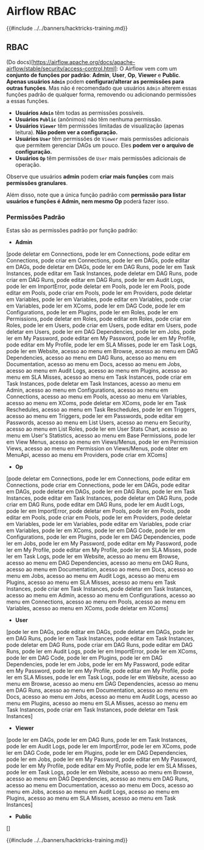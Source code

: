 # Airflow RBAC

{{#include ../../banners/hacktricks-training.md}}

## RBAC

(Do docs)\[https://airflow.apache.org/docs/apache-airflow/stable/security/access-control.html]: O Airflow vem com um **conjunto de funções por padrão**: **Admin**, **User**, **Op**, **Viewer** e **Public**. **Apenas usuários `Admin`** podem **configurar/alterar as permissões para outras funções**. Mas não é recomendado que usuários `Admin` alterem essas funções padrão de qualquer forma, removendo ou adicionando permissões a essas funções.

- **Usuários `Admin`** têm todas as permissões possíveis.
- **Usuários `Public`** (anônimos) não têm nenhuma permissão.
- **Usuários `Viewer`** têm permissões limitadas de visualização (apenas leitura). **Não podem ver a configuração.**
- **Usuários `User`** têm permissões de `Viewer` mais permissões adicionais que permitem gerenciar DAGs um pouco. Eles **podem ver o arquivo de configuração.**
- **Usuários `Op`** têm permissões de `User` mais permissões adicionais de operação.

Observe que usuários **admin** podem **criar mais funções** com mais **permissões granulares**.

Além disso, note que a única função padrão com **permissão para listar usuários e funções é Admin, nem mesmo Op** poderá fazer isso.

### Permissões Padrão

Estas são as permissões padrão por função padrão:

- **Admin**

\[pode deletar em Connections, pode ler em Connections, pode editar em Connections, pode criar em Connections, pode ler em DAGs, pode editar em DAGs, pode deletar em DAGs, pode ler em DAG Runs, pode ler em Task Instances, pode editar em Task Instances, pode deletar em DAG Runs, pode criar em DAG Runs, pode editar em DAG Runs, pode ler em Audit Logs, pode ler em ImportError, pode deletar em Pools, pode ler em Pools, pode editar em Pools, pode criar em Pools, pode ler em Providers, pode deletar em Variables, pode ler em Variables, pode editar em Variables, pode criar em Variables, pode ler em XComs, pode ler em DAG Code, pode ler em Configurations, pode ler em Plugins, pode ler em Roles, pode ler em Permissions, pode deletar em Roles, pode editar em Roles, pode criar em Roles, pode ler em Users, pode criar em Users, pode editar em Users, pode deletar em Users, pode ler em DAG Dependencies, pode ler em Jobs, pode ler em My Password, pode editar em My Password, pode ler em My Profile, pode editar em My Profile, pode ler em SLA Misses, pode ler em Task Logs, pode ler em Website, acesso ao menu em Browse, acesso ao menu em DAG Dependencies, acesso ao menu em DAG Runs, acesso ao menu em Documentation, acesso ao menu em Docs, acesso ao menu em Jobs, acesso ao menu em Audit Logs, acesso ao menu em Plugins, acesso ao menu em SLA Misses, acesso ao menu em Task Instances, pode criar em Task Instances, pode deletar em Task Instances, acesso ao menu em Admin, acesso ao menu em Configurations, acesso ao menu em Connections, acesso ao menu em Pools, acesso ao menu em Variables, acesso ao menu em XComs, pode deletar em XComs, pode ler em Task Reschedules, acesso ao menu em Task Reschedules, pode ler em Triggers, acesso ao menu em Triggers, pode ler em Passwords, pode editar em Passwords, acesso ao menu em List Users, acesso ao menu em Security, acesso ao menu em List Roles, pode ler em User Stats Chart, acesso ao menu em User's Statistics, acesso ao menu em Base Permissions, pode ler em View Menus, acesso ao menu em Views/Menus, pode ler em Permission Views, acesso ao menu em Permission on Views/Menus, pode obter em MenuApi, acesso ao menu em Providers, pode criar em XComs]

- **Op**

\[pode deletar em Connections, pode ler em Connections, pode editar em Connections, pode criar em Connections, pode ler em DAGs, pode editar em DAGs, pode deletar em DAGs, pode ler em DAG Runs, pode ler em Task Instances, pode editar em Task Instances, pode deletar em DAG Runs, pode criar em DAG Runs, pode editar em DAG Runs, pode ler em Audit Logs, pode ler em ImportError, pode deletar em Pools, pode ler em Pools, pode editar em Pools, pode criar em Pools, pode ler em Providers, pode deletar em Variables, pode ler em Variables, pode editar em Variables, pode criar em Variables, pode ler em XComs, pode ler em DAG Code, pode ler em Configurations, pode ler em Plugins, pode ler em DAG Dependencies, pode ler em Jobs, pode ler em My Password, pode editar em My Password, pode ler em My Profile, pode editar em My Profile, pode ler em SLA Misses, pode ler em Task Logs, pode ler em Website, acesso ao menu em Browse, acesso ao menu em DAG Dependencies, acesso ao menu em DAG Runs, acesso ao menu em Documentation, acesso ao menu em Docs, acesso ao menu em Jobs, acesso ao menu em Audit Logs, acesso ao menu em Plugins, acesso ao menu em SLA Misses, acesso ao menu em Task Instances, pode criar em Task Instances, pode deletar em Task Instances, acesso ao menu em Admin, acesso ao menu em Configurations, acesso ao menu em Connections, acesso ao menu em Pools, acesso ao menu em Variables, acesso ao menu em XComs, pode deletar em XComs]

- **User**

\[pode ler em DAGs, pode editar em DAGs, pode deletar em DAGs, pode ler em DAG Runs, pode ler em Task Instances, pode editar em Task Instances, pode deletar em DAG Runs, pode criar em DAG Runs, pode editar em DAG Runs, pode ler em Audit Logs, pode ler em ImportError, pode ler em XComs, pode ler em DAG Code, pode ler em Plugins, pode ler em DAG Dependencies, pode ler em Jobs, pode ler em My Password, pode editar em My Password, pode ler em My Profile, pode editar em My Profile, pode ler em SLA Misses, pode ler em Task Logs, pode ler em Website, acesso ao menu em Browse, acesso ao menu em DAG Dependencies, acesso ao menu em DAG Runs, acesso ao menu em Documentation, acesso ao menu em Docs, acesso ao menu em Jobs, acesso ao menu em Audit Logs, acesso ao menu em Plugins, acesso ao menu em SLA Misses, acesso ao menu em Task Instances, pode criar em Task Instances, pode deletar em Task Instances]

- **Viewer**

\[pode ler em DAGs, pode ler em DAG Runs, pode ler em Task Instances, pode ler em Audit Logs, pode ler em ImportError, pode ler em XComs, pode ler em DAG Code, pode ler em Plugins, pode ler em DAG Dependencies, pode ler em Jobs, pode ler em My Password, pode editar em My Password, pode ler em My Profile, pode editar em My Profile, pode ler em SLA Misses, pode ler em Task Logs, pode ler em Website, acesso ao menu em Browse, acesso ao menu em DAG Dependencies, acesso ao menu em DAG Runs, acesso ao menu em Documentation, acesso ao menu em Docs, acesso ao menu em Jobs, acesso ao menu em Audit Logs, acesso ao menu em Plugins, acesso ao menu em SLA Misses, acesso ao menu em Task Instances]

- **Public**

\[]

{{#include ../../banners/hacktricks-training.md}}
